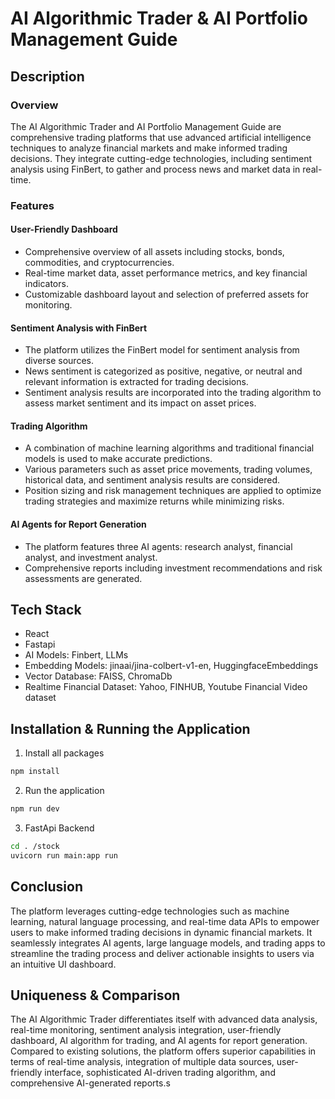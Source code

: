 # AI Algorithmic Trader & AI Portfolio Management Guide  
   
## Description  
   
### Overview  
The AI Algorithmic Trader and AI Portfolio Management Guide are comprehensive trading platforms that use advanced artificial intelligence techniques to analyze financial markets and make informed trading decisions. They integrate cutting-edge technologies, including sentiment analysis using FinBert, to gather and process news and market data in real-time.  
   
### Features  
#### User-Friendly Dashboard  
- Comprehensive overview of all assets including stocks, bonds, commodities, and cryptocurrencies.  
- Real-time market data, asset performance metrics, and key financial indicators.  
- Customizable dashboard layout and selection of preferred assets for monitoring.  
   
#### Sentiment Analysis with FinBert  
- The platform utilizes the FinBert model for sentiment analysis from diverse sources.  
- News sentiment is categorized as positive, negative, or neutral and relevant information is extracted for trading decisions.  
- Sentiment analysis results are incorporated into the trading algorithm to assess market sentiment and its impact on asset prices.  
   
#### Trading Algorithm  
- A combination of machine learning algorithms and traditional financial models is used to make accurate predictions.  
- Various parameters such as asset price movements, trading volumes, historical data, and sentiment analysis results are considered.  
- Position sizing and risk management techniques are applied to optimize trading strategies and maximize returns while minimizing risks.  
   
#### AI Agents for Report Generation  
- The platform features three AI agents: research analyst, financial analyst, and investment analyst.  
- Comprehensive reports including investment recommendations and risk assessments are generated.  
   
## Tech Stack  
- React  
- Fastapi  
- AI Models: Finbert, LLMs  
- Embedding Models: jinaai/jina-colbert-v1-en, HuggingfaceEmbeddings  
- Vector Database: FAISS, ChromaDb  
- Realtime Financial Dataset: Yahoo, FINHUB, Youtube Financial Video dataset  
   
## Installation & Running the Application  
1. Install all packages  
```bash  
npm install  
```  
2. Run the application  
```bash  
npm run dev  
```  
3. FastApi Backend  
```bash  
cd . /stock  
uvicorn run main:app run  
```  
   
## Conclusion  
The platform leverages cutting-edge technologies such as machine learning, natural language processing, and real-time data APIs to empower users to make informed trading decisions in dynamic financial markets. It seamlessly integrates AI agents, large language models, and trading apps to streamline the trading process and deliver actionable insights to users via an intuitive UI dashboard.  
   
## Uniqueness & Comparison  
The AI Algorithmic Trader differentiates itself with advanced data analysis, real-time monitoring, sentiment analysis integration, user-friendly dashboard, AI algorithm for trading, and AI agents for report generation. Compared to existing solutions, the platform offers superior capabilities in terms of real-time analysis, integration of multiple data sources, user-friendly interface, sophisticated AI-driven trading algorithm, and comprehensive AI-generated reports.s

